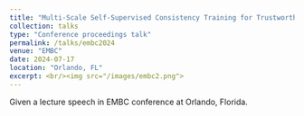 ```yaml
---
title: "Multi-Scale Self-Supervised Consistency Training for Trustworthy Medical Imaging Classification."
collection: talks
type: "Conference proceedings talk"
permalink: /talks/embc2024
venue: "EMBC"
date: 2024-07-17
location: "Orlando, FL"
excerpt: <br/><img src="/images/embc2.png">
---
```


Given a lecture speech in EMBC conference at Orlando, Florida.
